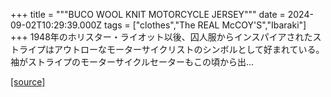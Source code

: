 +++
title = """BUCO WOOL KNIT MOTORCYCLE JERSEY"""
date = 2024-09-02T10:29:39.000Z
tags = ["clothes","The REAL McCOY'S","Ibaraki"]
+++
1948年のホリスター・ライオット以後、囚人服からインスパイアされたストライプはアウトローなモーターサイクリストのシンボルとして好まれている。 袖がストライプのモーターサイクルセーターもこの頃から出...

[[source]](https://the-realmccoys.ocnk.net/product/1382)
